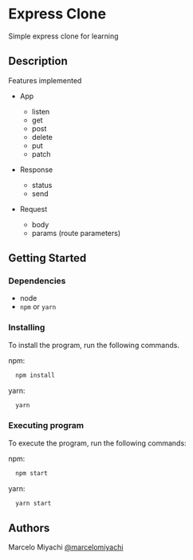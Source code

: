 # Express Clone

Simple express clone for learning

## Description

Features implemented
* App
  * listen
  * get
  * post
  * delete
  * put
  * patch

* Response
  * status
  * send

* Request
  * body
  * params (route parameters)


## Getting Started

### Dependencies

* node
* `npm` or `yarn`

### Installing
To install the program, run the following commands.

npm:
```bash
  npm install
```

yarn:
```bash
  yarn
```
### Executing program

To execute the program, run the following commands:

npm:
```bash
  npm start
```
yarn:
```bash
  yarn start
```

## Authors

Marcelo Miyachi
[@marcelomiyachi](https://github.com/marcelo1811)
